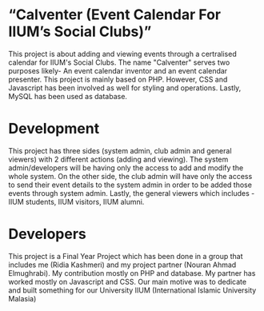#  “Calventer (Event Calendar For IIUM’s Social Clubs)”
This project is about adding and viewing events through a certralised calendar for IIUM's Social Clubs. The name "Calventer" serves two purposes likely- An event calendar inventor and an event calendar presenter. This project is mainly based on PHP. However, CSS and Javascript has been involved as well for styling and operations. Lastly, MySQL has been used as database.

#  Development
This project has three sides (system admin, club admin and general viewers) with 2 different actions (adding and viewing). The system admin/developers will be having only the access to add and modify the whole system. On the other side, the club admin will have only the access to send their event details to the system admin in order to be added those events through system admin. Lastly, the general viewers which includes - IIUM students, IIUM visitors, IIUM alumni.

# Developers
This project is a Final Year Project which has been done in a group that includes me (Ridia Kashmeri) and my project partner (Nouran Ahmad Elmughrabi). My contribution mostly on PHP and database. My partner has worked mostly on Javascript and CSS. Our main motive was to dedicate and built something for our University IIUM (International Islamic University Malasia)
